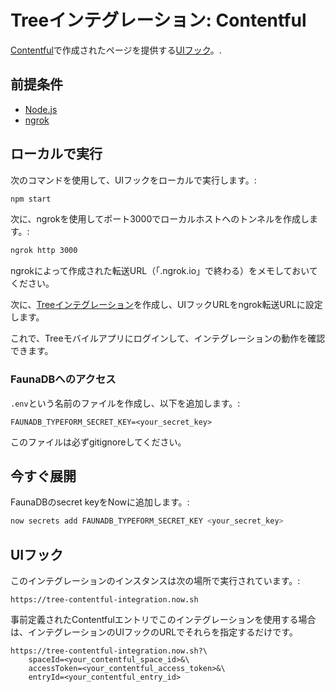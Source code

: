 # Treeインテグレーション: Contentful

[Contentful](https://www.contentful.com/)で作成されたページを提供する[UIフック](https://treedocs.now.sh/docs/v1/hooks/ui/introduction/)。.

## 前提条件

- [Node.js](https://nodejs.org)
- [ngrok](https://ngrok.com)

## ローカルで実行

次のコマンドを使用して、UIフックをローカルで実行します。:

```bash
npm start
```

次に、ngrokを使用してポート3000でローカルホストへのトンネルを作成します。:

```bash
ngrok http 3000
```

ngrokによって作成された転送URL（「.ngrok.io」で終わる）をメモしておいてください。

次に、[Treeインテグレーション](https://treedocs.now.sh/docs/v1/getting-started/)を作成し、UIフックURLをngrok転送URLに設定します。

これで、Treeモバイルアプリにログインして、インテグレーションの動作を確認できます。

### FaunaDBへのアクセス

`.env`という名前のファイルを作成し、以下を追加します。:

```
FAUNADB_TYPEFORM_SECRET_KEY=<your_secret_key>
```

このファイルは必ずgitignoreしてください。

## 今すぐ展開

FaunaDBのsecret keyをNowに追加します。:

```bash
now secrets add FAUNADB_TYPEFORM_SECRET_KEY <your_secret_key>
```

## UIフック

このインテグレーションのインスタンスは次の場所で実行されています。:

```
https://tree-contentful-integration.now.sh
```

事前定義されたContentfulエントリでこのインテグレーションを使用する場合は、インテグレーションのUIフックのURLでそれらを指定するだけです。

```
https://tree-contentful-integration.now.sh?\
    spaceId=<your_contentful_space_id>&\
    accessToken=<your_contentful_access_token>&\
    entryId=<your_contentful_entry_id>
```